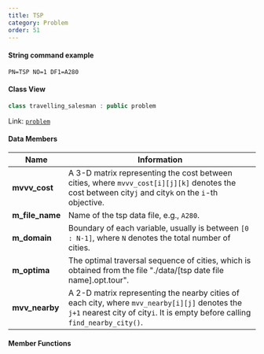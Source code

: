 ```yaml
---
title: TSP
category: Problem
order: 51
---
```


#### String command example

```
PN=TSP NO=1 DF1=A280
```

#### Class View

```c++
class travelling_salesman : public problem
```
Link: [`problem`](../problem)

#### Data Members

|Name|Information|
|-|-|
|**mvvv_cost**|A 3-D matrix representing the cost between cities, where `mvvv_cost[i][j][k]` denotes the cost between city`j` and city`k` on the `i`-th objective.|
|**m_file_name**|Name of the tsp data file, e.g., `A280`.|
|**m_domain**|Boundary of each variable, usually is between `[0 : N-1]`, where `N` denotes the total number of cities.|
|**m_optima**|The optimal traversal sequence of cities, which is obtained from the file "./data/[tsp date file name].opt.tour".|
|**mvv_nearby**|A 2-D matrix representing the nearby cities of each city, where `mvv_nearby[i][j]` denotes the `j+1` nearest city of city`i`. It is empty before calling `find_nearby_city()`.|

#### Member Functions